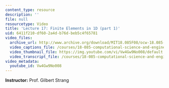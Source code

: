 ```yaml
---
content_type: resource
description: ''
file: null
resourcetype: Video
title: 'Lecture 17: Finite Elements in 1D (part 1)'
uid: 6411f210-df60-2a4d-b76d-beb5c4f65781
video_files:
  archive_url: http://www.archive.org/download/MIT18.085F08/ocw-18.085-f08-lec17_300k.mp4
  video_captions_file: /courses/18-085-computational-science-and-engineering-i-fall-2008/2f7fe82f35b1553ab3a7058116b9b2b5_Vw4Gw9No008.vtt
  video_thumbnail_file: https://img.youtube.com/vi/Vw4Gw9No008/default.jpg
  video_transcript_file: /courses/18-085-computational-science-and-engineering-i-fall-2008/468afcc8abb38fa98c73cc78eba99304_Vw4Gw9No008.pdf
video_metadata:
  youtube_id: Vw4Gw9No008
---
```


**Instructor:** Prof. Gilbert Strang